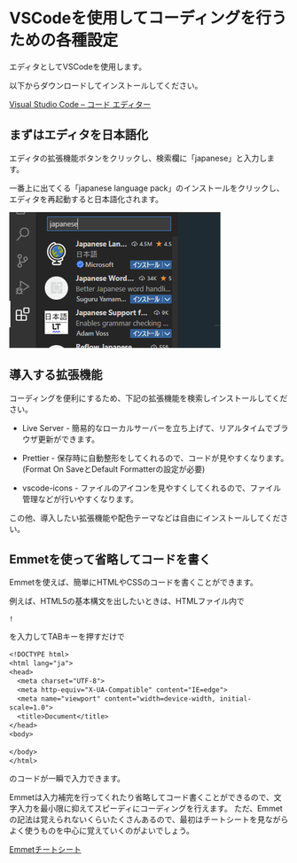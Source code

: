 # VSCodeを使用してコーディングを行うための各種設定

エディタとしてVSCodeを使用します。

以下からダウンロードしてインストールしてください。

[Visual Studio Code – コード エディター](https://azure.microsoft.com/ja-jp/products/visual-studio-code/)

## まずはエディタを日本語化

エディタの拡張機能ボタンをクリックし、検索欄に「japanese」と入力します。

一番上に出てくる「japanese language pack」のインストールをクリックし、エディタを再起動すると日本語化されます。

![](cap.PNG)

## 導入する拡張機能

コーディングを便利にするため、下記の拡張機能を検索しインストールしてください。


* Live Server - 
  簡易的なローカルサーバーを立ち上げて、リアルタイムでブラウザ更新ができます。
  
* Prettier - 
  保存時に自動整形をしてくれるので、コードが見やすくなります。(Format On SaveとDefault Formatterの設定が必要)
 
* vscode-icons - 
  ファイルのアイコンを見やすくしてくれるので、ファイル管理などが行いやすくなります。
  
この他、導入したい拡張機能や配色テーマなどは自由にインストールしてください。

## Emmetを使って省略してコードを書く

Emmetを使えば、簡単にHTMLやCSSのコードを書くことができます。

例えば、HTML5の基本構文を出したいときは、HTMLファイル内で

```
!
```

を入力してTABキーを押すだけで

```
<!DOCTYPE html>
<html lang="ja">
<head>
  <meta charset="UTF-8">
  <meta http-equiv="X-UA-Compatible" content="IE=edge">
  <meta name="viewport" content="width=device-width, initial-scale=1.0">
  <title>Document</title>
</head>
<body>
  
</body>
</html>
```
のコードが一瞬で入力できます。

Emmetは入力補完を行ってくれたり省略してコード書くことができるので、文字入力を最小限に抑えてスピーディにコーディングを行えます。  ただ、Emmetの記法は覚えられないくらいたくさんあるので、最初はチートシートを見ながらよく使うものを中心に覚えていくのがよいでしょう。

[Emmetチートシート](https://docs.emmet.io/cheat-sheet/)


